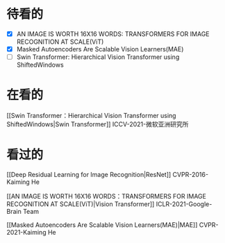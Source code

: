 # 待看的

- [x] AN IMAGE IS WORTH 16X16 WORDS: TRANSFORMERS FOR IMAGE RECOGNITION AT SCALE(ViT)
- [x] Masked Autoencoders Are Scalable Vision Learners(MAE)
- [ ] Swin Transformer: Hierarchical Vision Transformer using ShiftedWindows

# 在看的

[[Swin Transformer：Hierarchical Vision Transformer using ShiftedWindows|Swin Transformer]]
ICCV-2021-微软亚洲研究所

# 看过的

[[Deep Residual Learning for Image Recognition|ResNet]]
CVPR-2016-Kaiming He 

[[AN IMAGE IS WORTH 16X16 WORDS：TRANSFORMERS FOR IMAGE RECOGNITION AT SCALE(ViT)|Vision Transformer]]
ICLR-2021-Google-Brain Team

[[Masked Autoencoders Are Scalable Vision Learners(MAE)|MAE]]
CVPR-2021-Kaiming He
